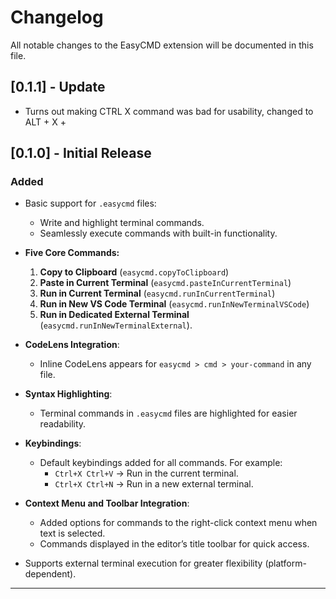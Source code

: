 # Changelog

All notable changes to the EasyCMD extension will be documented in this file.

## [0.1.1] - Update

-   Turns out making CTRL X command was bad for usability, changed to ALT + X + <next>

## [0.1.0] - Initial Release

### Added

-   Basic support for `.easycmd` files:

    -   Write and highlight terminal commands.
    -   Seamlessly execute commands with built-in functionality.

-   **Five Core Commands:**

    1. **Copy to Clipboard** (`easycmd.copyToClipboard`)
    2. **Paste in Current Terminal** (`easycmd.pasteInCurrentTerminal`)
    3. **Run in Current Terminal** (`easycmd.runInCurrentTerminal`)
    4. **Run in New VS Code Terminal** (`easycmd.runInNewTerminalVSCode`)
    5. **Run in Dedicated External Terminal** (`easycmd.runInNewTerminalExternal`).

-   **CodeLens Integration**:

    -   Inline CodeLens appears for `easycmd > cmd > your-command` in any file.

-   **Syntax Highlighting**:

    -   Terminal commands in `.easycmd` files are highlighted for easier readability.

-   **Keybindings**:

    -   Default keybindings added for all commands. For example:
        -   `Ctrl+X Ctrl+V` → Run in the current terminal.
        -   `Ctrl+X Ctrl+N` → Run in a new external terminal.

-   **Context Menu and Toolbar Integration**:

    -   Added options for commands to the right-click context menu when text is selected.
    -   Commands displayed in the editor’s title toolbar for quick access.

-   Supports external terminal execution for greater flexibility (platform-dependent).

---
